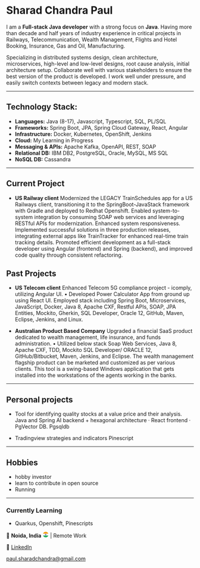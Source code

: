 # Sharad Chandra Paul

I am a **Full-stack Java developer** with a strong focus on **Java**. Having more than decade and half years of industry experience in critical projects in Railways, Telecommunication, Wealth Management, Flights and Hotel Booking, Insurance, Gas and Oil, Manufacturing.

Specializing in distributed systems design, clean architecture, microservices, high-level and low-level designs, root cause analysis, initial architecture setup. Collaborate well with various stakeholders to ensure the best version of the product is developed. I work well under pressure, and easily switch contexts between legacy and modern stack.

---

## Technology Stack: 

- **Languages:** Java (8-17), Javascript, Typescript, SQL, PL/SQL  
- **Frameworks:** Spring Boot, JPA, Spring Cloud Gateway, React, Angular  
- **Infrastructure:** Docker, Kubernetes, OpenShift, Jenkins  
- **Cloud:** My Learning in Progress  
- **Messaging & APIs:** Apache Kafka, OpenAPI, REST, SOAP
- **Relational DB:** IBM DB2, PostgreSQL, Oracle, MySQL, MS SQL
- **NoSQL DB:** Cassandra

---
## Current Project
  - **US Railway client**
    Modernized the LEGACY TrainSchedules app for a US Railways client, transitioning it to the SpringBoot-JavaStack framework with Gradle and deployed to Redhat Openshift.
    Enabled system-to-system integration by consuming SOAP web services and leveraging RESTful APIs for modernization.
    Enhanced system responsiveness.
    Implemented successful solutions in three production releases, integrating external apps like TrainTracker for enhanced real-time train tracking details.
    Promoted efficient development as a full-stack developer using Angular (frontend) and Spring (backend), and improved code quality through consistent refactoring.

## Past Projects
  - **US Telecom client**
    Enhanced Telecom 5G compliance project - icomply, utilizing Angular UI. • Developed Power Calculator App from ground up using React UI.
    Employed stack including Spring Boot, Microservices, JavaScript, Docker, Java 8, Apache CXF, Restful APIs, SOAP, JPA Entities, Mockito, Gherkin, SQL Developer, Oracle 12, GitHub, Maven, Eclipse, Jenkins, and Linux.

  - **Australian Product Based Company**
    Upgraded a financial SaaS product dedicated to wealth management, life insurance, and funds administration. • Utilized below stack Soap Web Services,  Java 8, Apache CXF, TDD, Mockito SQL Developer/ ORACLE 12,  GitHub/Bitbucket, Maven, Jenkins, and Eclipse.
    The wealth management flagship product can be marketed and customized as per various clients. This tool is a swing-based Windows application that gets installed into the workstations of the agents working in the banks.



---

## Personal projects

- Tool for identifying quality stocks at a value price and their analysis.  
  Java and Spring AI backend + hexagonal architecture · React frontend · PgVector DB. Pgsqldb

- Tradingview strategies and indicators
  Pinescript

---
## Hobbies

 - hobby investor
 - learn to contribute in open source
 - Running
---

### Currently Learning
 - Quarkus, Openshift, Pinescripts

📍 **Noida, India** <img src="./assets/cou_IN.png" width="16"/> | Remote Work

🔗 [LinkedIn](https://www.linkedin.com/in/sharad-p-2ba39b208/)

[paul.sharadchandra@gmail.com](mailto:paul.sharadchandra@gmail.com)

<!--
**afflato/afflato** is a ✨ _special_ ✨ repository because its `README.md` (this file) appears on your GitHub profile.

Here are some ideas to get you started:

- 🔭 I’m currently working on ...
- 🌱 I’m currently learning ...
- 👯 I’m looking to collaborate on ...
- 🤔 I’m looking for help with ...
- 💬 Ask me about ...
- 📫 How to reach me: ...
- 😄 Pronouns: ...
- ⚡ Fun fact: ...
-->
